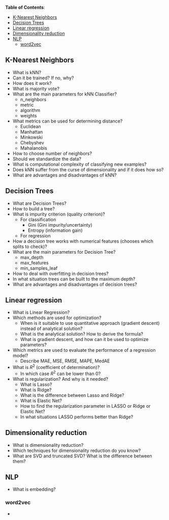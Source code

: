 **Table of Contents**:
- [K-Nearest Neighbors](#k-nearest-neighbors)
- [Decision Trees](#decision-trees)
- [Linear regression](#linear-regression)
- [Dimensionality reduction](#dimensionality-reduction)
- [NLP](#nlp)
  - [word2vec](#word2vec)


## K-Nearest Neighbors
 * What is kNN? 
 * Can it be trained? If no, why?
 * How does it work?
 * What is majority vote?
 * What are the main parameters for kNN Classifier? 
      * n_neighbors
      * metric
      * algorithm
      * weights
 * What metrics can be used for determining distance?
     * Euclidean
     * Manhattan
     * Minkowski
     * Chebyshev
     * Mahalanobis
 * How to choose number of neighbors?
 * Should we standardize the data?
 * What is computational complexity of classifying new examples?
 * Does kNN suffer from the curse of dimensionality and if it does how so?
 * What are advantages and disadvantages of kNN?

## Decision Trees
 * What are Decision Trees?
 * How to build a tree?
 * What is impurity criterion (quality criterion)?
     * For classification
         * Gini (Gini impurity/uncertainty)
         * Entropy (information gain)
     * For regression
 * How a decision tree works with numerical features (chooses which splits to check)?
 * What are the main parameters for Decision Tree? 
     * max_depth
     * max_features
     * min_samples_leaf
 * How to deal with overfitting in decision trees?
 * In what situation trees can be built to the maximum depth?
 * What are advantages and disadvantages of decision trees?

## Linear regression
 * What is Linear Regression?
 * Which methods are used for optimization?
     * When is it suitable to use quantitative approach (gradient descent) instead of analytical solution?
     * What is the analytical solution? How to derive the formula?
     * What is gradient descent, and how can it be used to optimize parameters?
 * Which metrics are used to evaluate the performance of a regression model?
     * Describe MAE, MSE, RMSE, MAPE, MedAE
 * What is $R^2$ (coefficient of determination)?
     * In which case $R^2$ can be lower than 0?
 * What is regularization? And why is it needed?
     * What is Lasso?
     * What is Ridge?
     * What is the difference between Lasso and Ridge?
     * What is Elastic Net?
     * How to find the regularization parameter in LASSO or Ridge or Elastic Net?
     * In what situations LASSO performs better than Ridge?

## Dimensionality reduction
 * What is dimensionality reduction?
 * Which techniques for dimensionality reduction do you know?
 * What are SVD and truncated SVD? What is the difference between them?

## NLP
 * What is embedding?

### word2vec
* 